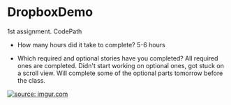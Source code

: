# DropboxDemo
1st assignment. CodePath

- How many hours did it take to complete? 
5-6 hours

- Which required and optional stories have you completed? 
All required ones are completed. Didn't start working on optional ones, got stuck on a scroll view. 
Will complete some of the optional parts tomorrow before the class.  


<a href="http://imgur.com/y8Dplko"><img src="http://i.imgur.com/y8Dplko.gif" title="source: imgur.com" /></a>

